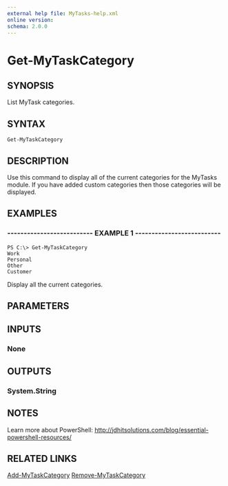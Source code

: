 ```yaml
---
external help file: MyTasks-help.xml
online version: 
schema: 2.0.0
---
```


# Get-MyTaskCategory
## SYNOPSIS
List MyTask categories.

## SYNTAX

```
Get-MyTaskCategory
```

## DESCRIPTION
Use this command to display all of the current categories for the MyTasks module. If you have added custom categories then those categories will be displayed.

## EXAMPLES

### -------------------------- EXAMPLE 1 --------------------------
```
PS C:\> Get-MyTaskCategory
Work
Personal
Other
Customer
```

Display all the current categories.

## PARAMETERS

## INPUTS

### None

## OUTPUTS

### System.String

## NOTES

Learn more about PowerShell:
http://jdhitsolutions.com/blog/essential-powershell-resources/

## RELATED LINKS
[Add-MyTaskCategory]()
[Remove-MyTaskCategory]()
